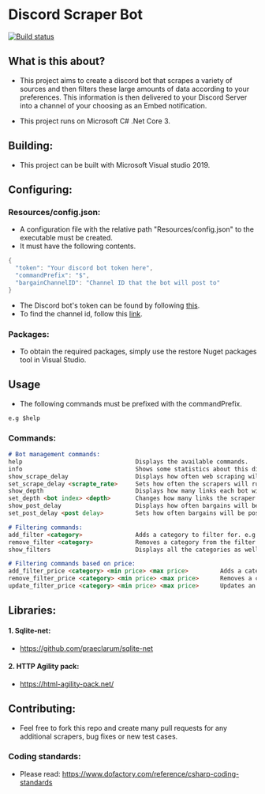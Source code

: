 # Discord Scraper Bot
[![Build status](https://ci.appveyor.com/api/projects/status/7hemkueb44yb9r0v?svg=true)](https://ci.appveyor.com/project/matthewT53/discord-scraper-bot)
## What is this about?
* This project aims to create a discord bot that scrapes a variety of sources and then filters these large amounts of data according to your preferences. This information is then delivered to your Discord Server into a channel of your choosing as an Embed notification.

* This project runs on Microsoft C# .Net Core 3.

## Building:
* This project can be built with Microsoft Visual studio 2019. 

## Configuring:
### Resources/config.json:
* A configuration file with the relative path "Resources/config.json" to the executable must be created.
* It must have the following contents.
```c#
{
  "token": "Your discord bot token here",
  "commandPrefix": "$",
  "bargainChannelID": "Channel ID that the bot will post to"
}
```
* The Discord bot's token can be found by following [this](https://discordpy.readthedocs.io/en/latest/discord.html).
* To find the channel id, follow this [link](https://stackoverflow.com/questions/41515134/discord-bot-cant-get-channel-by-name).

### Packages:
* To obtain the required packages, simply use the restore Nuget packages tool in Visual Studio. 

## Usage
* The following commands must be prefixed with the commandPrefix.
```
e.g $help
```
### Commands:
```markdown
# Bot management commands:
help                                Displays the available commands.
info                                Shows some statistics about this discord bot.
show_scrape_delay                   Displays how often web scraping will occur (seconds).
set_scrape_delay <scrapte_rate>     Sets how often the scrapers will run (seconds).
show_depth                          Displays how many links each bot will follow to scrape.
set_depth <bot index> <depth>       Changes how many links the scraper will follow.
show_post_delay                     Displays how often bargains will be posted to the discord channel (milliseconds).
set_post_delay <post delay>         Sets how often bargains will be posted to the discord channel (milliseconds).

# Filtering commands:
add_filter <category>               Adds a category to filter for. e.g electronics
remove_filter <category>            Removes a category from the filter.
show_filters                        Displays all the categories as well as their prices that are being used as filters.

# Filtering commands based on price:
add_filter_price <category> <min price> <max price>         Adds a category and a price to filter for.
remove_filter_price <category> <min price> <max price>      Removes a category and its price from filtering.
update_filter_price <category> <min price> <max price>      Updates an existing filter category with a new price.
```

## Libraries:
#### 1. Sqlite-net:
* https://github.com/praeclarum/sqlite-net
#### 2. HTTP Agility pack:
* https://html-agility-pack.net/

## Contributing:
* Feel free to fork this repo and create many pull requests for any additional scrapers, bug fixes or new test cases. 

### Coding standards:
* Please read: https://www.dofactory.com/reference/csharp-coding-standards
